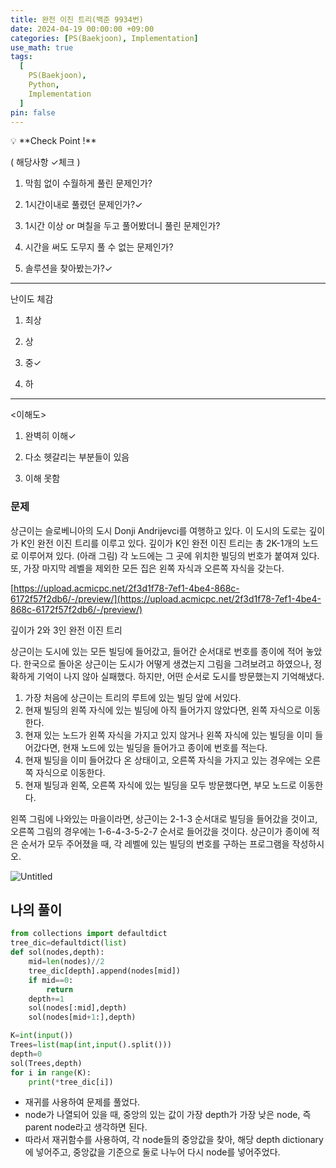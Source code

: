 ```yaml
---
title: 완전 이진 트리(백준 9934번)
date: 2024-04-19 00:00:00 +09:00
categories: [PS(Baekjoon), Implementation]
use_math: true
tags:
  [
    PS(Baekjoon),
    Python,
    Implementation
  ]
pin: false
---
```

<aside>
💡 **Check Point !**

( 해당사항 ✓체크 )

1. 막힘 없이 수월하게 풀린 문제인가? 

2. 1시간이내로 풀렸던 문제인가?✓

3. 1시간 이상 or 며칠을 두고 풀어봤더니 풀린 문제인가?

4. 시간을 써도 도무지 풀 수 없는 문제인가?

5. 솔루션을 찾아봤는가?✓

---

난이도 체감

1. 최상

2. 상

3. 중✓

4. 하

---

<이해도>

1. 완벽히 이해✓

2. 다소 헷갈리는 부분들이 있음

3. 이해 못함

</aside>

### 문제

상근이는 슬로베니아의 도시 Donji Andrijevci를 여행하고 있다. 이 도시의 도로는 깊이가 K인 완전 이진 트리를 이루고 있다. 깊이가 K인 완전 이진 트리는 총 2K-1개의 노드로 이루어져 있다. (아래 그림) 각 노드에는 그 곳에 위치한 빌딩의 번호가 붙여져 있다. 또, 가장 마지막 레벨을 제외한 모든 집은 왼쪽 자식과 오른쪽 자식을 갖는다.

[https://upload.acmicpc.net/2f3d1f78-7ef1-4be4-868c-6172f57f2db6/-/preview/](https://upload.acmicpc.net/2f3d1f78-7ef1-4be4-868c-6172f57f2db6/-/preview/)

깊이가 2와 3인 완전 이진 트리

상근이는 도시에 있는 모든 빌딩에 들어갔고, 들어간 순서대로 번호를 종이에 적어 놓았다. 한국으로 돌아온 상근이는 도시가 어떻게 생겼는지 그림을 그려보려고 하였으나, 정확하게 기억이 나지 않아 실패했다. 하지만, 어떤 순서로 도시를 방문했는지 기억해냈다.

1. 가장 처음에 상근이는 트리의 루트에 있는 빌딩 앞에 서있다.
2. 현재 빌딩의 왼쪽 자식에 있는 빌딩에 아직 들어가지 않았다면, 왼쪽 자식으로 이동한다.
3. 현재 있는 노드가 왼쪽 자식을 가지고 있지 않거나 왼쪽 자식에 있는 빌딩을 이미 들어갔다면, 현재 노드에 있는 빌딩을 들어가고 종이에 번호를 적는다.
4. 현재 빌딩을 이미 들어갔다 온 상태이고, 오른쪽 자식을 가지고 있는 경우에는 오른쪽 자식으로 이동한다.
5. 현재 빌딩과 왼쪽, 오른쪽 자식에 있는 빌딩을 모두 방문했다면, 부모 노드로 이동한다.

왼쪽 그림에 나와있는 마을이라면, 상근이는 2-1-3 순서대로 빌딩을 들어갔을 것이고, 오른쪽 그림의 경우에는 1-6-4-3-5-2-7 순서로 들어갔을 것이다. 상근이가 종이에 적은 순서가 모두 주어졌을 때, 각 레벨에 있는 빌딩의 번호를 구하는 프로그램을 작성하시오.

![Untitled](https://github.com/gihuni99/gihuni99.github.io/assets/90080065/ff22bf32-dfd9-4c9b-9b7a-be44665388ad)

## 나의 풀이

```python
from collections import defaultdict
tree_dic=defaultdict(list)
def sol(nodes,depth):
    mid=len(nodes)//2
    tree_dic[depth].append(nodes[mid])
    if mid==0:
        return
    depth+=1
    sol(nodes[:mid],depth)
    sol(nodes[mid+1:],depth)

K=int(input())
Trees=list(map(int,input().split()))
depth=0
sol(Trees,depth)
for i in range(K):
    print(*tree_dic[i])
```

- 재귀를 사용하여 문제를 풀었다.
- node가 나열되어 있을 때, 중앙의 있는 값이 가장 depth가 가장 낮은 node, 즉 parent node라고 생각하면 된다.
- 따라서 재귀함수를 사용하여, 각 node들의 중앙값을 찾아, 해당 depth dictionary에 넣어주고, 중앙값을 기준으로 둘로 나누어 다시 node를 넣어주었다.